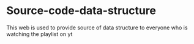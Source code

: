 # Source-code-data-structure
This web is used to provide source of data structure to everyone who is watching the playlist on yt
